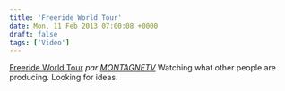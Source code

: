 ```yaml
---
title: 'Freeride World Tour'
date: Mon, 11 Feb 2013 07:00:08 +0000
draft: false
tags: ['Video']
---
```


  
[Freeride World Tour](http://www.dailymotion.com/video/xx4zp3_freeride-world-tour_tv) _par [MONTAGNETV](http://www.dailymotion.com/MONTAGNETV)_ Watching what other people are producing. Looking for ideas.